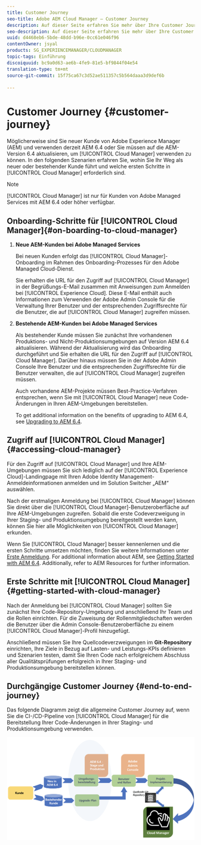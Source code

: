 ```yaml
---
title: Customer Journey
seo-title: Adobe AEM Cloud Manager – Customer Journey
description: Auf dieser Seite erfahren Sie mehr über Ihre Customer Journey, wenn Sie Cloud Manager erstmals verwenden.
seo-description: Auf dieser Seite erfahren Sie mehr über Ihre Customer Journey, wenn Sie Adobe AEM Cloud Manager erstmals verwenden.
uuid: d4468eb6-5bde-48dd-b96e-0cc61e046f96
contentOwner: jsyal
products: SG_EXPERIENCEMANAGER/CLOUDMANAGER
topic-tags: Einführung
discoiquuid: bc9a0d63-ae6b-4fe9-81e5-bf9844f04e54
translation-type: tm+mt
source-git-commit: 15f75ca67c3d52ae511357c5b564daaa3d9def6b

---
```



# Customer Journey {#customer-journey}

Möglicherweise sind Sie neuer Kunde von Adobe Experience Manager (AEM) und verwenden derzeit AEM 6.4 oder Sie müssen auf die AEM-Version 6.4 aktualisieren, um [!UICONTROL Cloud Manager] verwenden zu können. In den folgenden Szenarien erfahren Sie, wohin Sie Ihr Weg als neuer oder bestehender Kunde führt und welche ersten Schritte in [!UICONTROL Cloud Manager] erforderlich sind.

>[!NOTE]
>
>[!UICONTROL Cloud Manager] ist nur für Kunden von Adobe Managed Services mit AEM 6.4 oder höher verfügbar.

## Onboarding-Schritte für [!UICONTROL Cloud Manager]{#on-boarding-to-cloud-manager}

1. **Neue AEM-Kunden bei Adobe Managed Services**

   Bei neuen Kunden erfolgt das [!UICONTROL Cloud Manager]-Onboarding im Rahmen des Onboarding-Prozesses für den Adobe Managed Cloud-Dienst.

   Sie erhalten die URL für den Zugriff auf [!UICONTROL Cloud Manager] in der Begrüßungs-E-Mail zusammen mit Anweisungen zum Anmelden bei [!UICONTROL Experience Cloud]. Diese E-Mail enthält auch Informationen zum Verwenden der Adobe Admin Console für die Verwaltung Ihrer Benutzer und der entsprechenden Zugriffsrechte für die Benutzer, die auf [!UICONTROL Cloud Manager] zugreifen müssen.

1. **Bestehende AEM-Kunden bei Adobe Managed Services**

   Als bestehender Kunde müssen Sie zunächst Ihre vorhandenen Produktions- und Nicht-Produktionsumgebungen auf Version AEM 6.4 aktualisieren. Während der Aktualisierung wird das Onboarding durchgeführt und Sie erhalten die URL für den Zugriff auf [!UICONTROL Cloud Manager]. Darüber hinaus müssen Sie in der Adobe Admin Console Ihre Benutzer und die entsprechenden Zugriffsrechte für die Benutzer verwalten, die auf [!UICONTROL Cloud Manager] zugreifen müssen.

   Auch vorhandene AEM-Projekte müssen Best-Practice-Verfahren entsprechen, wenn Sie mit [!UICONTROL Cloud Manager] neue Code-Änderungen in Ihren AEM-Umgebungen bereitstellen.

   To get additional information on the benefits of upgrading to AEM 6.4, see [Upgrading to AEM 6.4](https://helpx.adobe.com/experience-manager/6-4/sites/deploying/using/upgrade.html).

## Zugriff auf [!UICONTROL Cloud Manager] {#accessing-cloud-manager}

Für den Zugriff auf [!UICONTROL Cloud Manager] und Ihre AEM-Umgebungen müssen Sie sich lediglich auf der [!UICONTROL Experience Cloud]-Landingpage mit Ihren Adobe Identity Management-Anmeldeinformationen anmelden und im Solution Switcher „AEM“ auswählen.

Nach der erstmaligen Anmeldung bei [!UICONTROL Cloud Manager] können Sie direkt über die [!UICONTROL Cloud Manager]-Benutzeroberfläche auf Ihre AEM-Umgebungen zugreifen. Sobald die erste Codeverzweigung in Ihrer Staging- und Produktionsumgebung bereitgestellt werden kann, können Sie hier alle Möglichkeiten von [!UICONTROL Cloud Manager] erkunden.

Wenn Sie [!UICONTROL Cloud Manager] besser kennenlernen und die ersten Schritte umsetzen möchten, finden Sie weitere Informationen unter [Erste Anmeldung](first-time-login.md). For additional information about AEM, see [Getting Started with AEM 6.4](https://helpx.adobe.com/experience-manager/6-4/sites/deploying/using/deploy.html). Additionally, refer to AEM Resources for further information.[](https://www.adobe.com/marketing-cloud/experience-manager/resources.html?promoid=759X6WV8&mv=other)

## Erste Schritte mit [!UICONTROL Cloud Manager]{#getting-started-with-cloud-manager}

Nach der Anmeldung bei [!UICONTROL Cloud Manager] sollten Sie zunächst Ihre Code-Repository-Umgebung und anschließend Ihr Team und die Rollen einrichten. Für die Zuweisung der Rollenmitgliedschaften werden die Benutzer über die Admin Console-Benutzeroberfläche zu einem [!UICONTROL Cloud Manager]-Profil hinzugefügt.

Anschließend müssen Sie Ihre Quellcodeverzweigungen im **Git-Repository** einrichten, Ihre Ziele in Bezug auf Lasten- und Leistungs-KPIs definieren und Szenarien testen, damit Sie Ihren Code nach erfolgreichem Abschluss aller Qualitätsprüfungen erfolgreich in Ihrer Staging- und Produktionsumgebung bereitstellen können.

## Durchgängige Customer Journey {#end-to-end-journey}

Das folgende Diagramm zeigt die allgemeine Customer Journey auf, wenn Sie die CI-/CD-Pipeline von [!UICONTROL Cloud Manager] für die Bereitstellung Ihrer Code-Änderungen in Ihrer Staging- und Produktionsumgebung verwenden.

![](assets/screen_shot_2018-05-15at124004pm.png)

